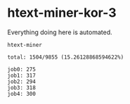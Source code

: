 # htext-miner-kor-3

Everything doing here is automated.

```
htext-miner

total: 1504/9855 (15.26128868594622%)

job0: 275
job1: 317
job2: 294
job3: 318
job4: 300
```